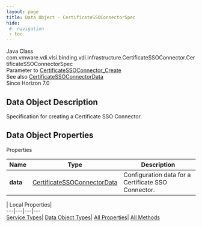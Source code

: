 ```yaml
---
layout: page
title: Data Object - CertificateSSOConnectorSpec
hide:
 #- navigation
 - toc
---
```






Java Class
    com.vmware.vdi.vlsi.binding.vdi.infrastructure.CertificateSSOConnector.CertificateSSOConnectorSpec  
Parameter to
     [CertificateSSOConnector_Create](vdi.infrastructure.CertificateSSOConnector.md#create)  
See also
     [CertificateSSOConnectorData](vdi.infrastructure.CertificateSSOConnector.CertificateSSOConnectorData.md)  
Since 
    Horizon 7.0

## Data Object Description 

Specification for creating a Certificate SSO Connector. 

## Data Object Properties

Properties

Name |  Type |  Description   
---|---|---  
**data**| [CertificateSSOConnectorData](vdi.infrastructure.CertificateSSOConnector.CertificateSSOConnectorData.md)|  Configuration data for a Certificate SSO Connector.   
  
  
  
 | Local Properties|   
---|---|---|---  
[Service Types](index-mo_types.md)| [Data Object Types](index-do_types.md)| [All Properties](index-properties.md)| [All Methods](index-methods.md)  
  
  

